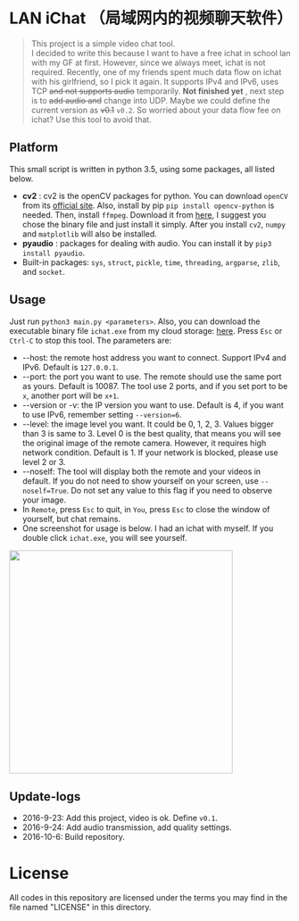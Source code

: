 # LAN iChat （局域网内的视频聊天软件）
> This project is a simple video chat tool.   
I decided to write this because I want to have a free ichat in school lan with my GF at first. However, since we always meet, ichat is not required. Recently, one of my friends spent much data flow on ichat with his girlfriend, so I pick it again. It supports IPv4 and IPv6, uses TCP ~~and not supports audio~~ temporarily. **Not finished yet** , next step is to ~~add audio and~~ change into UDP. Maybe we could define the current version as ~~v0.1~~ `v0.2`. So worried about your data flow fee on ichat? Use this tool to avoid that.

## Platform
This small script is written in python 3.5, using some packages, all listed below.
* **cv2** : cv2 is the openCV packages for python. You can download `openCV` from its [official site](http://opencv.org/). Also, install by pip `pip install opencv-python` is needed. Then, install `ffmpeg`. Download it from [here](http://ffmpeg.org/), I suggest you chose the binary file and just install it simply. After you install `cv2`, `numpy` and `matplotlib` will also be installed.
* **pyaudio** : packages for dealing with audio. You can install it by `pip3 install pyaudio`.
* Built-in packages: `sys`, `struct`, `pickle`, `time`, `threading`, `argparse`, `zlib`, and `socket`.

## Usage
Just run `python3 main.py <parameters>`. Also, you can download the executable binary file `ichat.exe` from my cloud storage: [here](http://7xktmz.com1.z0.glb.clouddn.com/ichat.exe). Press `Esc` or `Ctrl-C` to stop this tool. The parameters are:
* --host: the remote host address you want to connect. Support IPv4 and IPv6. Default is `127.0.0.1`.
* --port: the port you want to use. The remote should use the same port as yours. Default is 10087. The tool use 2 ports, and if you set port to be `x`, another port will be `x+1`.
* --version or -v: the IP version you want to use. Default is 4, if you want to use IPv6, remember setting `--version=6`.
* --level: the image level you want. It could be 0, 1, 2, 3. Values bigger than 3 is same to 3. Level 0 is the best quality, that means you will see the original image of the remote camera. However, it requires high network condition. Default is 1. If your network is blocked, please use level 2 or 3.
* --noself: The tool will display both the remote and your videos in default. If you do not need to show yourself on your screen, use `--noself=True`. Do not set any value to this flag if you need to observe your image.
* In `Remote`, press `Esc` to quit, in `You`, press `Esc` to close the window of yourself, but chat remains.
* One screenshot for usage is below. I had an ichat with myself. If you double click `ichat.exe`, you will see yourself.    
<img src="http://7xktmz.com1.z0.glb.clouddn.com/lan-video-v0.1.png" width = "400px">


## Update-logs
* 2016-9-23: Add this project, video is ok. Define `v0.1`.
* 2016-9-24: Add audio transmission, add quality settings.
* 2016-10-6: Build repository.

# License
All codes in this repository are licensed under the terms you may find in the file named "LICENSE" in this directory.